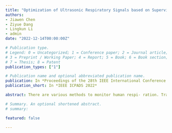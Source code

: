 ```yaml
---
title: "Optimization of Ultrasonic Respiratory Signals based on Supervised Learning"
authors:
- Jiawen Chen
- Ziyue Dang
- Lingkun Li
- admin
date: "2022-12-14T00:00:00Z"

# Publication type.
# Legend: 0 = Uncategorized; 1 = Conference paper; 2 = Journal article;
# 3 = Preprint / Working Paper; 4 = Report; 5 = Book; 6 = Book section;
# 7 = Thesis; 8 = Patent
publication_types: ["1"]

# Publication name and optional abbreviated publication name.
publication: In *Proceedings of the 28th IEEE International Conference on Parallel and Distributed Systems*
publication_short: In *IEEE ICPADS 2022*

abstract: There are various methods to monitor human respi- ration. Traditional methods of monitoring the human respiratory process often rely on complex medical equipment, which makes it difficult for users to operate. Nowadays, more and more researchers are focusing on smartphone-based systems that use mobile phones to transmit ultrasound to the chest and abdomen of the human body and use the unique reverse echo of ultrasound to collect respiratory signals. However, this method is easily disturbed by the environment, clothing, equipment, and other factors. Thus, the accuracy is unsatisfactory. This paper presents a method to optimize the respiratory signals collected by ultrasound. This method is based on supervised learning. Piezoelectric sensors and mobile phones are used to monitor human respiratory signals. A Long-Short Term Memory (LSTM) is established to learn the expression from ultrasonic signals to piezoelectric signals to improve the accuracy of signal acquisition. The results show that the model has good performance in both the time and frequency domains, achieving less than 0.05 mean absolute error (MAE) and 0.8779 intersections over union (IoU). The model can be used to optimize the ultrasound respiratory signals.

# Summary. An optional shortened abstract.
# summary: 

featured: false

---
```

